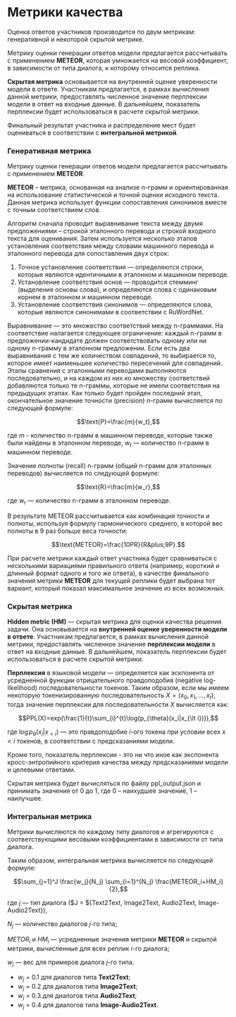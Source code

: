 # Метрики качества
Оценка ответов участников производится по двум метрикам: генеративной и некоторой скрытой метрике.

Метрику оценки генерации ответов модели предлагается рассчитывать с применением **METEOR**, которая умножается на весовой коэффициент,
в зависимости от типа диалога, к которому относится реплика.

**Скрытая метрика** основывается на внутренней оценке уверенности модели в ответе. 
Участникам предлагается, в рамках вычисления данной метрики, предоставлять численное значение 
перплексии модели в ответ на входные данные. В дальнейшем, показатель перплексии будет использоваться в расчете скрытой метрики.

Финальный результат участника и распределение мест будет оцениваться в соответствии с **интегральной метрикой**. <br>

### Генеративная метрика
Метрику оценки генерации ответов модели предлагается рассчитывать с применением **METEOR**.

**METEOR** – метрика, основанная на анализе n-грамм и ориентированная на использование статистической и точной оценки исходного текста. 
Данная метрика использует функции сопоставления синонимов вместе с точным соответствием слов. 

Алгоритм сначала проводит выравнивание текста между двумя предложениями – строкой эталонного перевода и строкой входного текста для оценивания. Затем используется несколько этапов установления соответствия между словами машинного перевода и эталонного перевода для сопоставления двух строк:
1. Точное установление соответствия — определяются строки, которые являются идентичными в эталонном и машинном переводе.
2. Установление соответствия основ — проводится стемминг (выделение основы слова), и определяются слова с одинаковым корнем в эталонном и машинном переводе.
3. Установление соответствия синонимов — определяются слова, которые являются синонимами в соответствии с RuWordNet.

Выравнивание — это множество соответствий между n-граммами. На соответствие налагается следующее ограничение: каждый n-грамм в предложении-кандидате должен соответствовать одному или ни одному n-грамму в эталонном предложении. Если есть два выравнивания с тем же количеством совпадений, то выбирается то, которое имеет наименьшее количество пересечений для совпадений. Этапы сравнения с эталонными переводами выполняются последовательно, и на каждом из них ко множеству соответствий добавляются только те n-граммы, которые не имели соответствия на предыдущих этапах. Как только будет пройден последний этап, окончательное значение точности (precision) n-грамм вычисляется по следующей формуле:

$$\text{P}=\frac{m}{w_t},$$

где $m$ - количество n-грамм в машинном переводе, которые также были найдены в эталонном переводе, $w_t$ — количество n-грамм в машинном переводе. 

Значение полноты (recall) n-грамм (общий n-грамм для эталонных переводов) вычисляется по следующей формуле:

$$\text{R}=\frac{m}{w_r},$$

где $w_r$ — количество n-грамм в эталонном переводе.

В результате METEOR рассчитывается как комбинация точности и полноты, используя формулу гармонического среднего, 
в которой вес полноты в 9 раз больше веса точности:

$$\text{METEOR}=\frac{10PR}{R&plus;9P}.$$

При расчете метрики каждый ответ участника будет сравниваться с несколькими вариациями правильного ответа 
(например, короткий и длинный формат одного и того же ответа), 
в качестве финального значения метрики **METEOR** для текущей реплики будет выбрана тот вариант, 
который показал максимальное значение из всех возможных.


### Скрытая метрика

**Hidden metric (HM)** — скрытая метрика для оценки качества решения задачи. Она основывается на **внутренней оценке уверенности модели в ответе**. 
Участникам предлагается, в рамках вычисления данной метрики, предоставлять численное значение **перплексии модели** в ответ на входные данные. 
В дальнейшем, показатель перплексии будет использоваться в расчете скрытой метрики.

**Перплексия** в языковой модели — определяется как эскпонента от усредненной функции отрицательного правдоподобия (negative log-likelihood) последовательности токенов.
Таким образом, если мы имеем некоторую токенизированную последовательность $X=(x_0,x_1,…,x_t)$, тогда значение перплексии для последовательности $X$ вычисляется как:


$$PPL(X)=exp(\frac{1}{t}\sum_{i}^{t}\log{p_{\theta}(x_i|x_{\lt i})}),$$


где $\log{p_{\theta}(x_i|x_{\lt i})}$ — это правдоподобие $i$-ого токена при условии всех $x \lt i$ токенов, в соответствии с предсказаниями модели.

Кроме того, показатель перплексии - это ни что иное как экспонента кросс-энтропийного критерия качества между предсказаниями модели и целевыми ответами.

Скрытая метрика будет вычисляться по файлу ppl_output.json и принимать значения от 0 до 1, где 0 – наихудшее значение, 1 – наилучшее.

### Интегральная метрика


Метрики вычисляются по каждому типу диалогов и агрегируются с соответствующими весовыми коэффициентами в зависимости от типа диалога.


Таким образом, интегральная метрика вычисляется по следующей формуле:


$$\sum_{j=1}^J \frac{w_j}{N_j} \sum_{i=1}^{N_j} \frac{METEOR_i+HM_i}{2},$$


где $j$ — тип диалога ($J = ${Text2Text, Image2Text, Audio2Text, Image-Audio2Text}),


$N_j$ — количество диалогов $j$-го типа;


$METOR_i$ и $HM_i$ — усредненные значения метрики **METEOR** и скрытой метрики, вычисленные для всех реплик $i$-го диалога;


$w_j$ — вес для примеров диалога $j$-го типа.


* $w_j$ = 0.1 для диалогов типа **Text2Text**;
* $w_j$ = 0.2 для диалогов типа **Image2Text**;
* $w_j$ = 0.3 для диалогов типа **Audio2Text**;
* $w_j$ = 0.4 для диалогов типа **Image-Audio2Text**.








